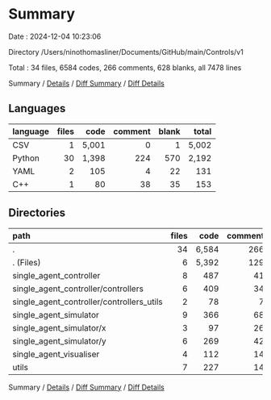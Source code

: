 # Summary

Date : 2024-12-04 10:23:06

Directory /Users/ninothomasliner/Documents/GitHub/main/Controls/v1

Total : 34 files,  6584 codes, 266 comments, 628 blanks, all 7478 lines

Summary / [Details](details.md) / [Diff Summary](diff.md) / [Diff Details](diff-details.md)

## Languages
| language | files | code | comment | blank | total |
| :--- | ---: | ---: | ---: | ---: | ---: |
| CSV | 1 | 5,001 | 0 | 1 | 5,002 |
| Python | 30 | 1,398 | 224 | 570 | 2,192 |
| YAML | 2 | 105 | 4 | 22 | 131 |
| C++ | 1 | 80 | 38 | 35 | 153 |

## Directories
| path | files | code | comment | blank | total |
| :--- | ---: | ---: | ---: | ---: | ---: |
| . | 34 | 6,584 | 266 | 628 | 7,478 |
| . (Files) | 6 | 5,392 | 129 | 196 | 5,717 |
| single_agent_controller | 8 | 487 | 41 | 198 | 726 |
| single_agent_controller/controllers | 6 | 409 | 34 | 177 | 620 |
| single_agent_controller/controllers_utils | 2 | 78 | 7 | 21 | 106 |
| single_agent_simulator | 9 | 366 | 68 | 122 | 556 |
| single_agent_simulator/x | 3 | 97 | 26 | 37 | 160 |
| single_agent_simulator/y | 6 | 269 | 42 | 85 | 396 |
| single_agent_visualiser | 4 | 112 | 14 | 43 | 169 |
| utils | 7 | 227 | 14 | 69 | 310 |

Summary / [Details](details.md) / [Diff Summary](diff.md) / [Diff Details](diff-details.md)